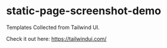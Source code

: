 # static-page-screenshot-demo

Templates Collected from Tailwind UI.

Check it out here: https://tailwindui.com/

